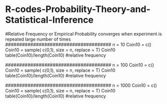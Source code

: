 # R-codes-Probability-Theory-and-Statistical-Inference
#Relative Frequency or Empirical Probability converges when experiment is repeated large number of times
######################################
n = 10
Coin10 = c()
Coin10 = sample( c(0,1), size = n, replace = T)
Coin10 
table(Coin10)/length(Coin10) #relative frequency

######################################
n = 100
Coin10 = c()
Coin10 = sample( c(0,1), size = n, replace = T)
Coin10 
table(Coin10)/length(Coin10) #relative frequency

######################################
n = 1000
Coin10 = c()
Coin10 = sample( c(0,1), size = n, replace = T)
Coin10 
table(Coin10)/length(Coin10) #relative frequency



